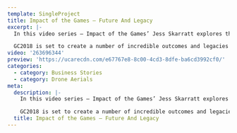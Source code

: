 ```yaml
---
template: SingleProject
title: Impact of the Games – Future And Legacy
excerpt: |-
  In this video series – Impact of the Games’ Jess Skarratt explores the Future and Legacy of GC2018.

  GC2018 is set to create a number of incredible outcomes and legacies that will have positive impacts well into the future including Gold Coast Schools Connect program, Promos & Adsting healthy and active living, diverse and enduring economic growth, raising awareness, sharing knowledge and creating active, engaged and inclusive communities to support all the long term benefits of hosting the Commonwealth Games on the Gold Coast.
video: '263696344'
preview: 'https://ucarecdn.com/e67767e8-8c00-4cd3-8dfe-ba6cd3992cf0/'
categories:
  - category: Business Stories
  - category: Drone Aerials
meta:
  description: |-
    In this video series – Impact of the Games’ Jess Skarratt explores the Future and Legacy of GC2018.

    GC2018 is set to create a number of incredible outcomes and legacies that will have positive impacts well into the future including Gold Coast Schools Connect program, Promos & Adsting healthy and active living, diverse and enduring economic growth, raising awareness, sharing knowledge and creating active, engaged and inclusive communities to support all the long term benefits of hosting the Commonwealth Games on the Gold Coast.
  title: Impact of the Games – Future And Legacy
---
```

